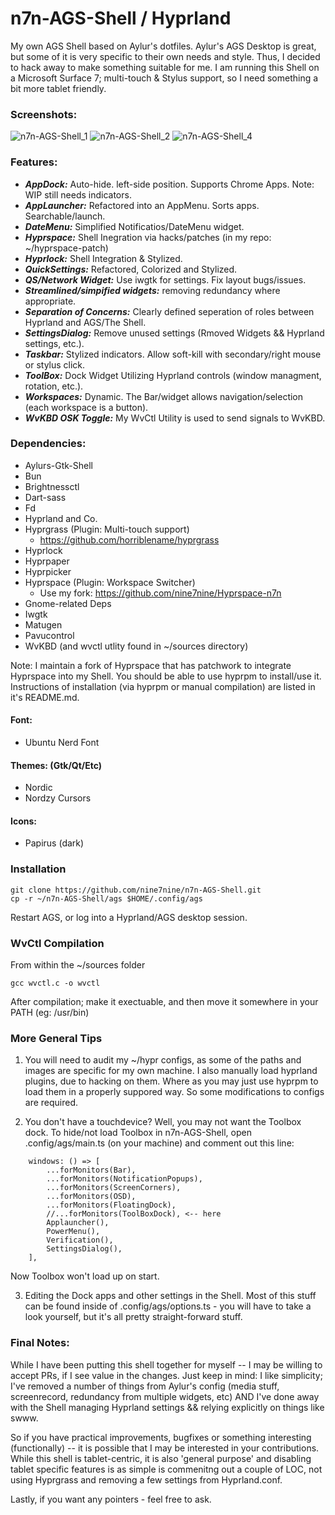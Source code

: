 # n7n-AGS-Shell / Hyprland

My own AGS Shell based on Aylur's dotfiles. Aylur's AGS Desktop is great, but some of it is very specific to their
own needs and style. Thus, I decided to hack away to make something suitable for me. I am running this Shell on a
Microsoft Surface 7; multi-touch & Stylus support, so I need something a bit more tablet friendly. 

### Screenshots:

![n7n-AGS-Shell_1](https://github.com/nine7nine/n7n-AGS-Shell/assets/20159346/efa71ff1-8868-47ce-958d-906cc0a62630)
![n7n-AGS-Shell_2](https://github.com/nine7nine/n7n-AGS-Shell/assets/20159346/c222d9f1-c983-4d7e-b9d0-7e89df332797)
![n7n-AGS-Shell_4](https://github.com/nine7nine/n7n-AGS-Shell/assets/20159346/45af3566-d4fb-489c-ade1-b10e0fc1b347)


### Features:

- ***AppDock:*** Auto-hide. left-side position. Supports Chrome Apps. Note: WIP still needs indicators.
- ***AppLauncher:*** Refactored into an AppMenu. Sorts apps. Searchable/launch.
- ***DateMenu:*** Simplified Notificatios/DateMenu widget.
- ***Hyprspace:*** Shell Inegration via hacks/patches (in my repo: ~/hyprspace-patch)
- ***Hyprlock:*** Shell Integration & Stylized.
- ***QuickSettings:*** Refactored, Colorized and Stylized.
- ***QS/Network Widget:*** Use iwgtk for settings. Fix layout bugs/issues.
- ***Streamlined/simpified widgets:*** removing redundancy where appropriate.
- ***Separation of Concerns:*** Clearly defined seperation of roles between Hyprland and AGS/The Shell.
- ***SettingsDialog:*** Remove unused settings (Rmoved Widgets && Hyprland settings, etc.).
- ***Taskbar:*** Stylized indicators. Allow soft-kill with secondary/right mouse or stylus click.
- ***ToolBox:*** Dock Widget Utilizing Hyprland controls (window managment, rotation, etc.).
- ***Workspaces:*** Dynamic. The Bar/widget allows navigation/selection (each workspace is a button).
- ***WvKBD OSK Toggle:*** My WvCtl Utility is used to send signals to WvKBD.

### Dependencies:

- Aylurs-Gtk-Shell
- Bun
- Brightnessctl
- Dart-sass
- Fd
- Hyprland and Co.
- Hyprgrass (Plugin: Multi-touch support)
  - https://github.com/horriblename/hyprgrass
- Hyprlock
- Hyprpaper
- Hyprpicker
- Hyprspace (Plugin: Workspace Switcher)
  - Use my fork: https://github.com/nine7nine/Hyprspace-n7n
- Gnome-related Deps
- Iwgtk
- Matugen
- Pavucontrol
- WvKBD (and wvctl utlity found in ~/sources directory)

Note: I maintain a fork of Hyprspace that has patchwork to integrate Hyprspace into my Shell. You 
should be able to use hyprpm to install/use it. Instructions of installation (via hyprpm or manual
compilation) are listed in it's README.md.

#### Font:

- Ubuntu Nerd Font

#### Themes: (Gtk/Qt/Etc)

- Nordic
- Nordzy Cursors

#### Icons:

- Papirus (dark)

### Installation
```
git clone https://github.com/nine7nine/n7n-AGS-Shell.git
cp -r ~/n7n-AGS-Shell/ags $HOME/.config/ags
```

Restart AGS, or log into a Hyprland/AGS desktop session. 

### WvCtl Compilation

From within the ~/sources folder

```
gcc wvctl.c -o wvctl
```

After compilation; make it exectuable, and then move it somewhere in your PATH (eg: /usr/bin)

### More General Tips

1. You will need to audit my ~/hypr configs, as some of the paths and images are specific for my own
machine. I also manually load hyprland plugins, due to hacking on them. Where as you may just use hyprpm
to load them in a properly suppored way. So some modifications to configs are required.

2. You don't have a touchdevice? Well, you may not want the Toolbox dock. To hide/not load Toolbox in 
n7n-AGS-Shell, open .config/ags/main.ts (on your machine) and comment out this line:
```
    windows: () => [
        ...forMonitors(Bar),
        ...forMonitors(NotificationPopups),
        ...forMonitors(ScreenCorners),
        ...forMonitors(OSD),
        ...forMonitors(FloatingDock),
        //...forMonitors(ToolBoxDock), <-- here
        Applauncher(),
        PowerMenu(),
        Verification(),
        SettingsDialog(),
    ],
```

Now Toolbox won't load up on start.

3. Editing the Dock apps and other settings in the Shell. Most of this stuff can be found inside of
.config/ags/options.ts - you will have to take a look yourself, but it's all pretty straight-forward
stuff.

### Final Notes:

While I have been putting this shell together for myself -- I may be willing to accept PRs, if I see
value in the changes. Just keep in mind: I like simplicity; I've removed a number of things from Aylur's
config (media stuff, screenrecord, redundancy from multiple widgets, etc) AND I've done away with 
the Shell managing Hyprland settings && relying explicitly on things like swww.

So if you have practical improvements, bugfixes or something interesting (functionally) -- it is
possible that I may be interested in your contributions. While this shell is tablet-centric, it is
also 'general purpose' and disabling tablet specific features is as simple is commenitng out a couple
of LOC, not using Hyprgrass and removing a few settings from Hyprland.conf.

Lastly, if you want any pointers - feel free to ask.
